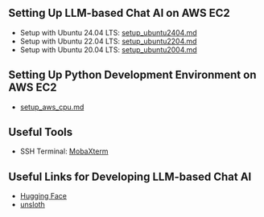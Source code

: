## Setting Up LLM-based Chat AI on AWS EC2
- Setup with Ubuntu 24.04 LTS: [setup_ubuntu2404.md](setup_ubuntu2404.md)
- Setup with Ubuntu 22.04 LTS: [setup_ubuntu2204.md](setup_ubuntu2204.md)
- Setup with Ubuntu 20.04 LTS: [setup_ubuntu2004.md](setup_ubuntu2004.md)

## Setting Up Python Development Environment on AWS EC2
- [setup_aws_cpu.md](setup_aws_cpu.md)

## Useful Tools
- SSH Terminal: [MobaXterm](https://mobaxterm.mobatek.net/)

## Useful Links for Developing LLM-based Chat AI
- [Hugging Face](https://huggingface.co/)
- [unsloth](https://unsloth.ai/)
